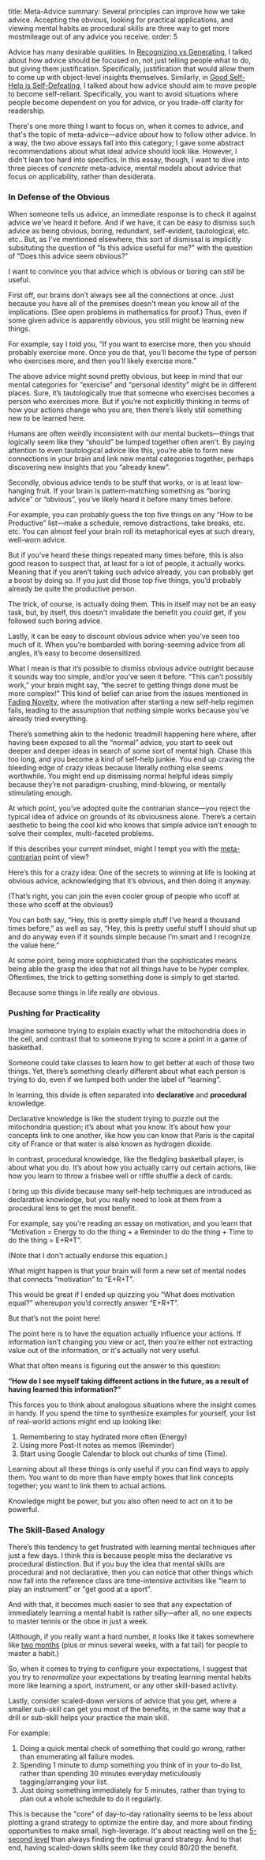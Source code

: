 title: Meta-Advice
summary: Several principles can improve how we take advice. Accepting the obvious, looking for practical applications, and viewing mental habits as procedural skills are three way to get more mostmileage out of any advice you receive.
order: 5

Advice has many desirable qualities. In [Recognizing vs Generating](https://mlu.red/55070166310.html), I talked about how advice should be focused on, not just telling people what to do, but giving them justification. Specifically, justification that would allow them to come up with object-level insights themselves. Similarly, in [Good Self-Help is Self-Defeating](https://mlu.red/55070266310.html), I talked about how advice should aim to move people to become self-reliant. Specifically, you want to avoid situations where people become dependent on you for advice, or you trade-off clarity for readership.

There's one more thing I want to focus on, when it comes to advice, and that's the topic of meta-advice—advice *about* how to follow other advice. In a way, the two above essays fall into this category; I gave some abstract recommendations about what ideal advice should look like. However, I didn't lean too hard into specifics. In this essay, though, I want to dive into three pieces of *concrete* meta-advice, mental models about advice that focus on applicability, rather than desiderata.

### In Defense of the Obvious

When someone tells us advice, an immediate response is to check it against advice we've heard it before. And if we have, it can be easy to dismiss such advice as being obvious, boring, redundant, self-evident, tautological, etc. etc.. But, as I've mentioned elsewhere, this sort of dismissal is implicitly subsituting the question of "Is this advice useful for me?" with the question of "Does this advice seem obvious?" 

I want to convince you that advice which is obvious or boring can *still* be useful.

First off, our brains don’t always see all the connections at once. Just because you have all of the premises doesn't mean you know all of the implications. (See open problems in mathematics for proof.) Thus, even if some given advice is apparently obvious, you still might be learning new things.

For example, say I told you, “If you want to exercise more, then you should probably exercise more. Once you do that, you’ll become the type of person who exercises more, and then you’ll likely exercise more.”

The above advice might sound pretty obvious, but keep in mind that our mental categories for “exercise” and “personal identity” might be in different places. Sure, it’s tautologically true that someone who exercises becomes a person who exercises more. But if you’re not explicitly thinking in terms of how your actions change who you are, then there’s likely still something new to be learned here.

Humans are often weirdly inconsistent with our mental buckets—things that logically seem like they “should” be lumped together often aren’t. By paying attention to even tautological advice like this, you’re able to form new connections in your brain and link new mental categories together, perhaps discovering new insights that you “already knew”.

Secondly, obvious advice tends to be stuff that works, or is at least low-hanging fruit. If your brain is pattern-matching something as “boring advice” or “obvious”, you’ve likely heard it before many times before.

For example, you can probably guess the top five things on any “How to be Productive” list—make a schedule, remove distractions, take breaks, etc. etc. You can almost feel your brain roll its metaphorical eyes at such dreary, well-worn advice.

But if you’ve heard these things repeated many times before, this is also good reason to suspect that, at least for a lot of people, it actually works. Meaning that if you aren’t taking such advice already, you can probably get a boost by doing so. If you just did those top five things, you’d probably already be quite the productive person. 

The trick, of course, is actually doing them. This in itself may not be an easy task, but, by itself, this doesn't invalidate the benefit you *could* get, if you followed such boring advice.

Lastly, it can be easy to discount obvious advice when you’ve seen too much of it. When you’re bombarded with boring-seeming advice from all angles, it’s easy to become desensitized.

What I mean is that it’s possible to dismiss obvious advice outright because it sounds way too simple, and/or you've seen it before. “This can’t possibly work,” your brain might say, “the secret to getting things done must be more complex!” This kind of belief can arise from the issues mentioned in [Fading Novelty](https://mlu.red/55069966310.html), where the motivation after starting a new self-help regimen fails, leading to the assumption that nothing simple works because you've already tried everything.

There’s something akin to the hedonic treadmill happening here where, after having been exposed to all the “normal” advice, you start to seek out deeper and deeper ideas in search of some sort of mental high. Chase this too long, and you become a kind of self-help junkie. You end up craving the bleeding edge of crazy ideas because literally nothing else seems worthwhile. You might end up dismissing normal helpful ideas simply because they’re not paradigm-crushing, mind-blowing, or mentally stimulating enough.

At which point, you’ve adopted quite the contrarian stance—you reject the typical idea of advice on grounds of its obviousness alone. There’s a certain aesthetic to being the cool kid who knows that simple advice isn’t enough to solve their complex, multi-faceted problems.

If this describes your current mindset, might I tempt you with the [meta-contrarian](https://www.lesswrong.com/posts/9kcTNWopvXFncXgPy/intellectual-hipsters-and-meta-contrarianism) point of view?

Here’s this for a crazy idea: One of the secrets to winning at life is looking at obvious advice, acknowledging that it’s obvious, and then doing it anyway.

(That’s right, you can join the even cooler group of people who scoff at those who scoff at the obvious!)

You can both say, “Hey, this is pretty simple stuff I’ve heard a thousand times before,” as well as say, “Hey, this is pretty useful stuff I should shut up and do anyway even if it sounds simple because I’m smart and I recognize the value here.”

At some point, being more sophisticated than the sophisticates means being able the grasp the idea that not all things have to be hyper complex. Oftentimes, the trick to getting something done is simply to get started.

Because some things in life really *are* obvious.

### Pushing for Practicality

Imagine someone trying to explain exactly what the mitochondria does in the cell, and contrast that to someone trying to score a point in a game of basketball.

Someone could take classes to learn how to get better at each of those two things. Yet, there’s something clearly different about what each person is trying to do, even if we lumped both under the label of “learning”.

In learning, this divide is often separated into **declarative** and **procedural** knowledge.

Declarative knowledge is like the student trying to puzzle out the mitochondria question; it’s about what you know. It’s about how your concepts link to one another, like how you can know that Paris is the capital city of France or that water is also known as hydrogen dioxide.

In contrast, procedural knowledge, like the fledgling basketball player, is about what you do. It’s about how you actually carry out certain actions, like how you learn to throw a frisbee well or riffle shuffle a deck of cards.

I bring up this divide because many self-help techniques are introduced as declarative knowledge, but you really need to look at them from a procedural lens to get the most benefit.

For example, say you’re reading an essay on motivation, and you learn that “Motivation = Energy to do the thing + a Reminder to do the thing + Time to do the thing = E+R+T”.

(Note that I don't actually endorse this equation.)

What might happen is that your brain will form a new set of mental nodes that connects “motivation” to “E+R+T”. 

This would be great if I ended up quizzing you “What does motivation equal?” whereupon you’d correctly answer “E+R+T”.

But that’s not the point here!

The point here is to have the equation actually influence your actions. If information isn’t changing you view or act, then you’re either not extracting value out of the information, or it's actually not very useful. 

What that often means is figuring out the answer to this question:

**“How do I see myself taking different actions in the future, as a result of having learned this information?”**

This forces you to think about analogous situations where the insight comes in handy. If you spend the time to synthesize examples for yourself, your list of real-world actions might end up looking like:

1. Remembering to stay hydrated more often (Energy)
2. Using more Post-It notes as memos (Reminder)
3. Start using Google Calendar to block out chunks of time (Time).

Learning about all these things is only useful if you can find ways to apply them. You want to do more than have empty boxes that link concepts together; you want to link them to actual actions.

Knowledge might be power, but you also often need to act on it to be powerful.

### The Skill-Based Analogy

There’s this tendency to get  frustrated with learning mental techniques after just a few days. I  think this is because people miss the declarative vs procedural distinction. But if you buy the idea that mental skills are procedural and not declarative, then you can notice that other things which now fall into the reference class are time-intensive activities like "learn to play an instrument" or "get good at a sport".

And with that, it becomes much easier to see that any expectation of immediately learning a mental habit is rather silly—after all, no one expects to master tennis or the oboe in just a week.

(Although, if you really want a hard number, it looks like it takes somewhere like [two months](http://repositorio.ispa.pt/bitstream/10400.12/3364/1/IJSP_998-1009.pdf) (plus or minus several weeks, with a fat tail) for people to master a habit.)

So, when it comes to trying to configure your expectations, I suggest that you try to *renormalize* your expectations by treating learning mental habits more like learning a sport, instrument, or any other skill-based activity. 

Lastly, consider scaled-down versions of advice that you get, where a smaller sub-skill can get you most of the benefits, in the same way that a drill or sub-skill helps your practice the main skill. 

For example:

1. Doing a quick mental check of something that could go wrong, rather than enumerating all failure modes.
2. Spending 1 minute to dump something you think of in your to-do list, rather than spending 30 minutes everyday meticulously tagging/arranging your list.
3. Just doing something immediately for 5 minutes, rather than trying to plan out a whole schedule to do it regularly.

This is because the "core" of day-to-day rationality seems to be less about plotting a grand strategy to optimize the entire day, and more about finding opportunities to make small, high-leverage. It's about reacting well on the [5-second level]() than always finding the optimal grand strategy. And to that end, having scaled-down skills seem like they could 80/20 the benefit.

